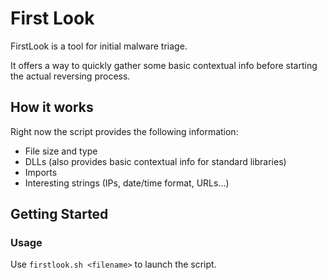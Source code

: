 # First Look
FirstLook is a tool for initial malware triage.

It offers a way to quickly gather some basic contextual info before starting the actual reversing process.

## How it works
Right now the script provides the following information:
- File size and type
- DLLs (also provides basic contextual info for standard libraries)
- Imports
- Interesting strings (IPs, date/time format, URLs...)
## Getting Started
### Usage
Use `firstlook.sh <filename>` to launch the script.

